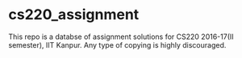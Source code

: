 # cs220_assignment

This repo is a databse of assignment solutions for CS220 2016-17(II semester), IIT Kanpur. Any type of copying is highly discouraged.

